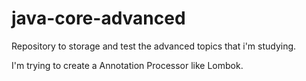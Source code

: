 # java-core-advanced

Repository to storage and test the advanced topics that i'm studying.

I'm trying to create a Annotation Processor like Lombok.

